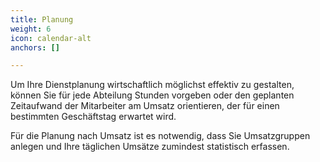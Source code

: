 ```yaml
---
title: Planung
weight: 6
icon: calendar-alt
anchors: []

---
```

Um Ihre Dienstplanung wirtschaftlich möglichst effektiv zu gestalten, können Sie für jede Abteilung Stunden vorgeben oder den geplanten Zeitaufwand der Mitarbeiter am Umsatz orientieren, der für einen bestimmten Geschäftstag erwartet wird.

Für die Planung nach Umsatz ist es notwendig, dass Sie Umsatzgruppen anlegen und Ihre täglichen Umsätze zumindest statistisch erfassen.